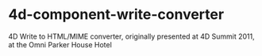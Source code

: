 # 4d-component-write-converter
4D Write to HTML/MIME converter, originally presented at 4D Summit 2011, at the Omni Parker House Hotel
